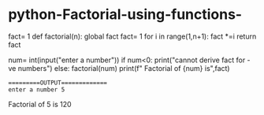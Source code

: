 # python-Factorial-using-functions-

fact= 1
def factorial(n):
    global fact
    fact= 1
    for i in range(1,n+1):
        fact *=i
    return fact
        
num= int(input("enter a number"))
if num<0:
    print("cannot derive fact for -ve numbers")
else:
    factorial(num)
    print(f" Factorial of {num} is",fact)


    =========OUTPUT=============
    enter a number 5
   Factorial of 5 is 120
